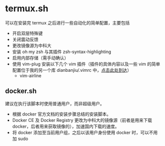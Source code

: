 # termux.sh
可以在安装完 termux 之后进行一些自动化的简单配置，主要包括
- 开启双层特殊键
- 关闭震动反馈
- 更改镜像源为中科大
- 安装 oh my zsh 与其插件 zsh-syntax-highlighting
- 启用内部存储（需手动确认）
- 使用 vim-plug 安装以下几个 vim 插件（插件的具体内容以及一些 vim 的简单配置位于我的另一个库 dianbanjiu/.vimrc 中，[点击此处到达](https://github.com/dianbanjiu/.vimrc)）
    - vim-airline

## docker.sh  
建议在执行该脚本时使用普通用户，而非超级用户。  
- 根据 docker 官方文档的安装步骤总结的安装脚本。  
- Docker CE 及 Docker Registry 更改为中科大的镜像源（前者是用来下载 docker，后者用来获取镜像的），加速国内下载的速度。  
- 将 docker 添加至当前用户组，之后以该用户身份使用 docker 时，可以不用加 sudo  
